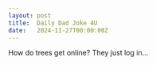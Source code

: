 ```yaml
---
layout: post
title:  Daily Dad Joke 4U
date:   2024-11-27T00:00:00Z
---
```

How do trees get online? They just log in...
